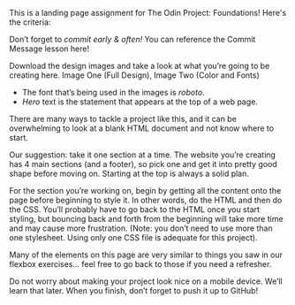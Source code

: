 This is a landing page assignment for The Odin Project: Foundations! Here's the criteria:

Don’t forget to *commit early & often!* You can reference the Commit Message lesson here!

Download the design images and take a look at what you’re going to be creating here. Image One (Full Design), Image Two (Color and Fonts)

- The font that’s being used in the images is *roboto*.
- *Hero* text is the statement that appears at the top of a web page.

There are many ways to tackle a project like this, and it can be overwhelming to look at a blank HTML document and not know where to start. 

Our suggestion: take it one section at a time. The website you’re creating has 4 main sections (and a footer), so pick one and get it into pretty good shape before moving on. Starting at the top is always a solid plan.

For the section you’re working on, begin by getting all the content onto the page before beginning to style it. In other words, do the HTML and then do the CSS. You’ll probably have to go back to the HTML once you start styling, but bouncing back and forth from the beginning will take more time and may cause more frustration. (Note: you don’t need to use more than one stylesheet. Using only one CSS file is adequate for this project).

Many of the elements on this page are very similar to things you saw in our flexbox exercises… feel free to go back to those if you need a refresher.

Do not worry about making your project look nice on a mobile device. We’ll learn that later.
When you finish, don’t forget to push it up to GitHub!